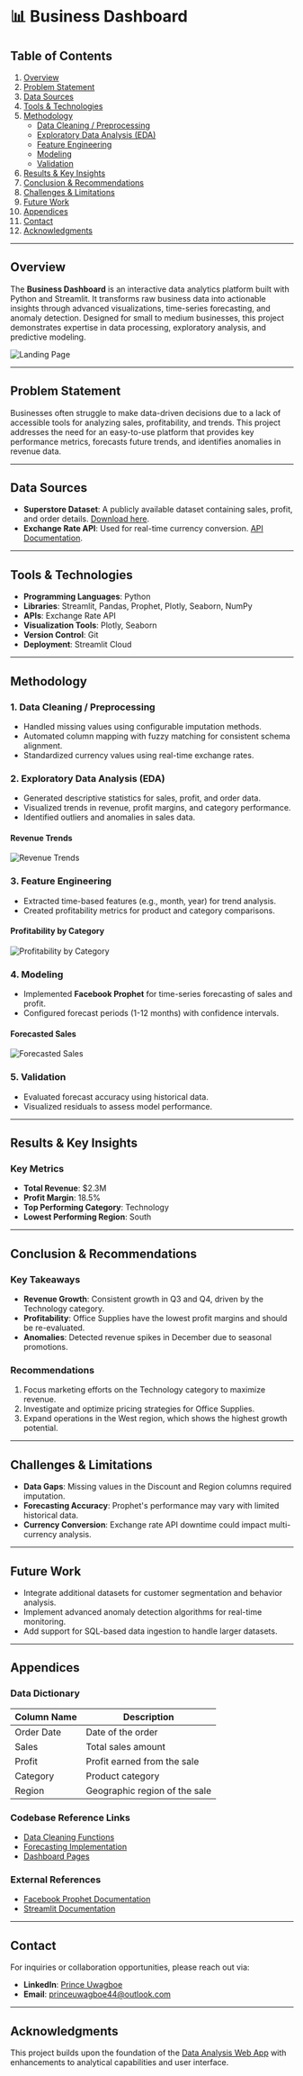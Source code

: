 # 📊 Business Dashboard

## Table of Contents
1. [Overview](#overview)
2. [Problem Statement](#problem-statement)
3. [Data Sources](#data-sources)
4. [Tools & Technologies](#tools--technologies)
5. [Methodology](#methodology)
   - [Data Cleaning / Preprocessing](#1-data-cleaning--preprocessing)
   - [Exploratory Data Analysis (EDA)](#2-exploratory-data-analysis-eda)
   - [Feature Engineering](#3-feature-engineering)
   - [Modeling](#4-modeling)
   - [Validation](#5-validation)
6. [Results & Key Insights](#results--key-insights)
7. [Conclusion & Recommendations](#conclusion--recommendations)
8. [Challenges & Limitations](#challenges--limitations)
9. [Future Work](#future-work)
10. [Appendices](#appendices)
11. [Contact](#contact)
12. [Acknowledgments](#acknowledgments)

---

## Overview
The **Business Dashboard** is an interactive data analytics platform built with Python and Streamlit. It transforms raw business data into actionable insights through advanced visualizations, time-series forecasting, and anomaly detection. Designed for small to medium businesses, this project demonstrates expertise in data processing, exploratory analysis, and predictive modeling.

![Landing Page](asset/landing%20page.png)

---

## Problem Statement
Businesses often struggle to make data-driven decisions due to a lack of accessible tools for analyzing sales, profitability, and trends. This project addresses the need for an easy-to-use platform that provides key performance metrics, forecasts future trends, and identifies anomalies in revenue data.

---

## Data Sources
- **Superstore Dataset**: A publicly available dataset containing sales, profit, and order details. [Download here](https://www.kaggle.com/datasets/vivek468/superstore-dataset-final).
- **Exchange Rate API**: Used for real-time currency conversion. [API Documentation](https://exchangerate-api.com/).

---

## Tools & Technologies
- **Programming Languages**: Python
- **Libraries**: Streamlit, Pandas, Prophet, Plotly, Seaborn, NumPy
- **APIs**: Exchange Rate API
- **Visualization Tools**: Plotly, Seaborn
- **Version Control**: Git
- **Deployment**: Streamlit Cloud

---

## Methodology

### 1. Data Cleaning / Preprocessing
- Handled missing values using configurable imputation methods.
- Automated column mapping with fuzzy matching for consistent schema alignment.
- Standardized currency values using real-time exchange rates.

### 2. Exploratory Data Analysis (EDA)
- Generated descriptive statistics for sales, profit, and order data.
- Visualized trends in revenue, profit margins, and category performance.
- Identified outliers and anomalies in sales data.

#### Revenue Trends
![Revenue Trends](asset/anomalies%20page.png)

### 3. Feature Engineering
- Extracted time-based features (e.g., month, year) for trend analysis.
- Created profitability metrics for product and category comparisons.

#### Profitability by Category
![Profitability by Category](asset/profitability%20page.png)

### 4. Modeling
- Implemented **Facebook Prophet** for time-series forecasting of sales and profit.
- Configured forecast periods (1-12 months) with confidence intervals.

#### Forecasted Sales
![Forecasted Sales](asset/forecasting%20page%20%231.png)

### 5. Validation
- Evaluated forecast accuracy using historical data.
- Visualized residuals to assess model performance.

---

## Results & Key Insights
### Key Metrics
- **Total Revenue**: $2.3M
- **Profit Margin**: 18.5%
- **Top Performing Category**: Technology
- **Lowest Performing Region**: South

---

## Conclusion & Recommendations
### Key Takeaways
- **Revenue Growth**: Consistent growth in Q3 and Q4, driven by the Technology category.
- **Profitability**: Office Supplies have the lowest profit margins and should be re-evaluated.
- **Anomalies**: Detected revenue spikes in December due to seasonal promotions.

### Recommendations
1. Focus marketing efforts on the Technology category to maximize revenue.
2. Investigate and optimize pricing strategies for Office Supplies.
3. Expand operations in the West region, which shows the highest growth potential.

---

## Challenges & Limitations
- **Data Gaps**: Missing values in the Discount and Region columns required imputation.
- **Forecasting Accuracy**: Prophet's performance may vary with limited historical data.
- **Currency Conversion**: Exchange rate API downtime could impact multi-currency analysis.

---

## Future Work
- Integrate additional datasets for customer segmentation and behavior analysis.
- Implement advanced anomaly detection algorithms for real-time monitoring.
- Add support for SQL-based data ingestion to handle larger datasets.

---

## Appendices

### Data Dictionary
| Column Name       | Description                          |
|-------------------|--------------------------------------|
| Order Date        | Date of the order                   |
| Sales             | Total sales amount                  |
| Profit            | Profit earned from the sale         |
| Category          | Product category                    |
| Region            | Geographic region of the sale       |

### Codebase Reference Links
- [Data Cleaning Functions](helper.py)
- [Forecasting Implementation](app.py)
- [Dashboard Pages](pages/)

### External References
- [Facebook Prophet Documentation](https://facebook.github.io/prophet/)
- [Streamlit Documentation](https://docs.streamlit.io/)

---

## Contact
For inquiries or collaboration opportunities, please reach out via:
- **LinkedIn**: [Prince Uwagboe](https://www.linkedin.com/in/prince05/)
- **Email**: [princeuwagboe44@outlook.com](mailto:princeuwagboe44@outlook.com)

---

## Acknowledgments
This project builds upon the foundation of the [Data Analysis Web App](https://github.com/everydaycodings/Data-Analysis-Web-App) with enhancements to analytical capabilities and user interface.
